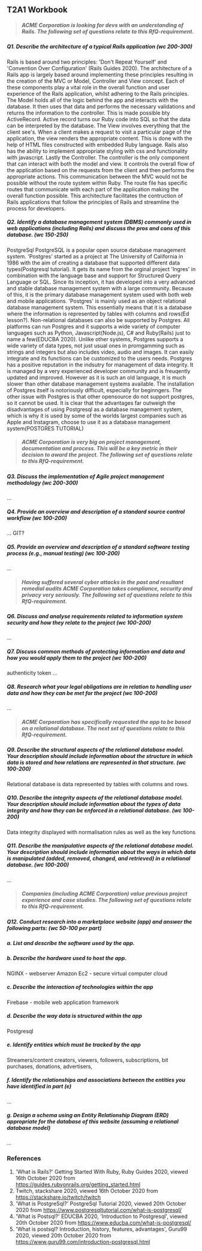 ## T2A1 Workbook

>##### *ACME Corporation is looking for devs with an understanding of Rails. The following set of questions relate to this RfQ-requirement.*

##### Q1. Describe the architecture of a typical Rails application (wc 200-300)
Rails is based around two principles: 'Don't Repeat Yourself' and 'Convention Over Configuration' (Rails Guides 2020). The architecture of a Rails app is largely based around implementing these principles resulting in the creation of the MVC or Model, Controller and View concept. Each of these components play a vital role in the overall function and user experience of the Rails application, whilst adhering to the Rails principles. 
The Model holds all of the logic behind the app and interacts with the database. It then uses that data and performs the necessary validations and returns the information to the controller. This is made possible bty ActiveRecord. Active record turns our Ruby code into SQL so that the data can be interpreted by the database.
The View involves everything that the client see's. When a client makes a request to visit a particular page of the application, the view renders the appropriate content. This is done with the help of HTML files constructed with embedded Ruby language. Rails also has the ability to implement appropriate styling with css and functionality with javascript.
Lastly the Controller. The controller is the only component that can interact with both the model and view. It controls the overall flow of the application based on the requests from the client and then performs the appropriate actions.
This communication between the MVC would not be possible without the route system within Ruby. The route file has specific routes that communicate with each part of the application making the overall function possible.
This architecture facilitates the contruction of Rails applications that follow the principles of Rails and streamline the process for developers.


##### Q2. Identify a database management system (DBMS) commonly used in web applications (including Rails) and discuss the pros and cons of this database. (wc 150-250)
PostgreSql
PostgreSQL is a popular open source database management system. 'Postgres' started as a project at The University of California in 1986 with the aim of creating a database that supported different data types(Postgresql tutorial). It gets its name from the orginal project 'Ingres' in combination with the language base and support for Structured Query Language or SQL. Since its inception, it has developed into a very advanced and stable database management system with a large community. Because of this, it is the primary database management system used with both web and mobile applications.
'Postgres' is mainly used as an object relational database management system. This essentially means that it is a database where the information is represented by tables with columns and rows(Ed lesson?). Non-relational databases can also be supported by Postgres. All platforms can run Postgres and it supports a wide variety of computer languages such as Python, Javascript(Node.js), C# and Ruby(Rails) just to name a few(EDUCBA 2020). Unlike other systems, Postgres supports a wide variety of data types, not just usual ones in promgamming such as strings and integers but also includes video, audio and images. It can easily integrate and its functions can be customized to the users needs. Postgres has a positive reputation in the indsutry for management of data integrity.
It is managed by a very experienced developer community and is freuqently updated and improved.
However as it is such an old language, it is much slower than other database management systems available. The installation of Postgres itself is notoriously difficult, especially for beginngers. The other issue with Postgres is that other opensource do not support postgres, so it cannot be used. 
It is clear that the advantages far outweigh the disadvantages of using Postgresql as a database management system, which is why it is used by some of the worlds largest companies such as Apple and Instagram, choose to use it as a database management system(POSTGRES TUTORIAL)

>##### ACME Corporation is very big on project management, documentation and process. This will be a key metric in their decision to award the project. The following set of questions relate to this RfQ-requirement.

##### Q3. Discuss the implementation of *Agile* project management methodology (wc 200-300)
...


##### Q4. Provide an *overview* and *description* of a standard source control workflow (wc 100-200)
...
 GIT?

##### Q5. Provide an *overview* and *description* of a standard software testing process (*e.g.*, manual testing) (wc 100-200)
...

>##### Having suffered several cyber attacks in the past and resultant remedial audits ACME Corporation takes compliance, security and privacy very seriously. The following set of questions relate to this RfQ-requirement.

##### Q6. Discuss and analyse requirements related to information system security and how they relate to the project (wc 100-200)
...

##### Q7. Discuss common methods of protecting information and data and how you would apply them to the project (wc 100-200)
authenticity token
...

##### Q8. Research what your legal obligations are in relation to handling user data and how they can be met for the project (wc 100-200)
...


>##### ACME Corporation has specifically requested the app to be based on a relational database. The next set of questions relate to this RfQ-requirement.

##### Q9. Describe the structural aspects of the relational database model. Your description should include information about the structure in which data is stored and how relations are represented in that structure. (wc 100-200)
Relational database is data represented by tables with columns and rows.

##### Q10. Describe the integrity aspects of the relational database model. Your description should include information about the types of data integrity and how they can be enforced in a relational database. (wc 100-200)
Data integrity displayed with normalisation rules as well as the key functions

##### Q11. Describe the manipulative aspects of the relational database model. Your description should include information about the ways in which data is manipulated (added, removed, changed, and retrieved) in a relational database. (wc 100-200)
...


>##### Companies (including ACME Corporation) value previous project experience and case studies. The following set of questions relate to this RfQ-requirement.

##### Q12. Conduct research into a marketplace website (app) and answer the following parts:  (wc 50-100 per part)

##### a. List and describe the software used by the app.


##### b. Describe the hardware used to host the app.
NGINX - webserver
Amazon Ec2 - secure virtual computer cloud

##### c. Describe the interaction of technologies within the app
Firebase - mobile web application framework

##### d. Describe the way data is structured within the app
Postgresql

##### e. Identify entities which must be tracked by the app
Streamers/content creators, viewers, followers, subscriptions, bit purchases, donations, advertisers, 
    
##### f. Identify the relationships and associations between the entities you have identified in part (e)
...
    
##### g. Design a schema using an Entity Relationship Diagram (ERD) appropriate for the database of this website (assuming a relational database model)
...

### References

1. 'What is Rails?' Getting Started With Ruby, Ruby Guides 2020, viewed 16th October 2020 from <https://guides.rubyonrails.org/getting_started.html>
2. Twitch, stackshare 2020, viewed 16th October 2020 from <https://stackshare.io/twitch/twitch>
3. 'What is PostgreSql?' PostgreSql Tutorial 2020, viewed 20th October 2020 from <https://www.postgresqltutorial.com/what-is-postgresql/>
4. 'What is Postsql?' EDUCBA 2020, 'Introduction to Postgresql', viewed 20th October 2020 from <https://www.educba.com/what-is-postgresql/>
5. 'What is postsql? Introduction, history, features, advantages', Guru99 2020, viewed 20th October 2020 from <https://www.guru99.com/introduction-postgresql.html>
